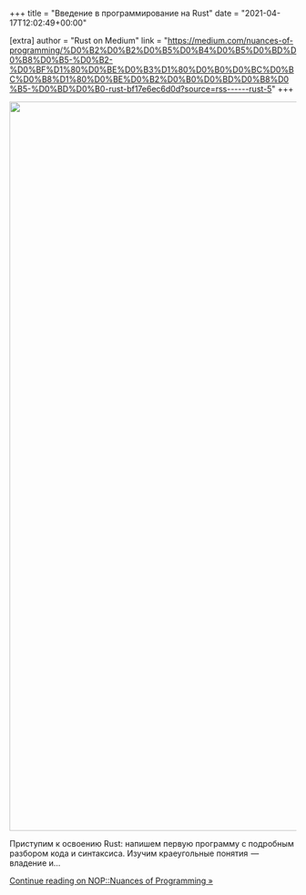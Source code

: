+++
title = "Введение в программирование на Rust"
date = "2021-04-17T12:02:49+00:00"

[extra]
author = "Rust on Medium"
link = "https://medium.com/nuances-of-programming/%D0%B2%D0%B2%D0%B5%D0%B4%D0%B5%D0%BD%D0%B8%D0%B5-%D0%B2-%D0%BF%D1%80%D0%BE%D0%B3%D1%80%D0%B0%D0%BC%D0%BC%D0%B8%D1%80%D0%BE%D0%B2%D0%B0%D0%BD%D0%B8%D0%B5-%D0%BD%D0%B0-rust-bf17e6ec6d0d?source=rss------rust-5"
+++
<div class="medium-feed-item"><p class="medium-feed-image"><a href="https://medium.com/nuances-of-programming/%D0%B2%D0%B2%D0%B5%D0%B4%D0%B5%D0%BD%D0%B8%D0%B5-%D0%B2-%D0%BF%D1%80%D0%BE%D0%B3%D1%80%D0%B0%D0%BC%D0%BC%D0%B8%D1%80%D0%BE%D0%B2%D0%B0%D0%BD%D0%B8%D0%B5-%D0%BD%D0%B0-rust-bf17e6ec6d0d?source=rss------rust-5"><img src="https://cdn-images-1.medium.com/max/1280/1*aOP-b5uCkQRb1gmMCDzpmQ.png" width="1280"></a></p><p class="medium-feed-snippet">&#x41F;&#x440;&#x438;&#x441;&#x442;&#x443;&#x43F;&#x438;&#x43C; &#x43A; &#x43E;&#x441;&#x432;&#x43E;&#x435;&#x43D;&#x438;&#x44E; Rust: &#x43D;&#x430;&#x43F;&#x438;&#x448;&#x435;&#x43C; &#x43F;&#x435;&#x440;&#x432;&#x443;&#x44E; &#x43F;&#x440;&#x43E;&#x433;&#x440;&#x430;&#x43C;&#x43C;&#x443; &#x441; &#x43F;&#x43E;&#x434;&#x440;&#x43E;&#x431;&#x43D;&#x44B;&#x43C; &#x440;&#x430;&#x437;&#x431;&#x43E;&#x440;&#x43E;&#x43C; &#x43A;&#x43E;&#x434;&#x430; &#x438; &#x441;&#x438;&#x43D;&#x442;&#x430;&#x43A;&#x441;&#x438;&#x441;&#x430;. &#x418;&#x437;&#x443;&#x447;&#x438;&#x43C; &#x43A;&#x440;&#x430;&#x435;&#x443;&#x433;&#x43E;&#x43B;&#x44C;&#x43D;&#x44B;&#x435; &#x43F;&#x43E;&#x43D;&#x44F;&#x442;&#x438;&#x44F; &#x200A;&#x2014;&#x200A; &#x432;&#x43B;&#x430;&#x434;&#x435;&#x43D;&#x438;&#x435; &#x438;&#x2026;</p><p class="medium-feed-link"><a href="https://medium.com/nuances-of-programming/%D0%B2%D0%B2%D0%B5%D0%B4%D0%B5%D0%BD%D0%B8%D0%B5-%D0%B2-%D0%BF%D1%80%D0%BE%D0%B3%D1%80%D0%B0%D0%BC%D0%BC%D0%B8%D1%80%D0%BE%D0%B2%D0%B0%D0%BD%D0%B8%D0%B5-%D0%BD%D0%B0-rust-bf17e6ec6d0d?source=rss------rust-5">Continue reading on NOP::Nuances of Programming »</a></p></div>